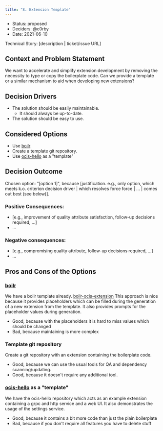 ```yaml
---
title: "8. Extension Template"
---
```


* Status: proposed
* Deciders: @c0rby <!-- optional -->
* Date: 2021-06-10

Technical Story: [description | ticket/issue URL] <!-- optional -->

## Context and Problem Statement

We want to accelerate and simplify extension development by removing the necessity to type or copy the boilerplate code. Can we provide a template or a similar mechanism to aid when developing new extensions?


## Decision Drivers <!-- optional -->

* The solution should be easily maintainable.
  * It should always be up-to-date.
* The solution should be easy to use. 

## Considered Options

* Use [boilr](https://github.com/tmrts/boilr)
* Create a template git repository. 
* Use [ocis-hello](https://github.com/owncloud/ocis-hello/) as a "template"

## Decision Outcome

Chosen option: "[option 1]", because [justification. e.g., only option, which meets k.o. criterion decision driver | which resolves force force | … | comes out best (see below)].

### Positive Consequences: <!-- optional -->

* [e.g., improvement of quality attribute satisfaction, follow-up decisions required, …]
* …

### Negative consequences: <!-- optional -->

* [e.g., compromising quality attribute, follow-up decisions required, …]
* …

## Pros and Cons of the Options <!-- optional -->

### [boilr](https://github.com/tmrts/boilr)

We have a boilr template already. [boilr-ocis-extension](https://github.com/owncloud/boilr-ocis-extension/)
This approach is nice because it provides placeholders which can be filled during the generation of a new extension from the template. It also provides prompts for the placeholder values during generation.

* Good, because with the placeholders it is hard to miss values which should be changed 
* Bad, because maintaining is more complex 

### Template git repository 

Create a git repository with an extension containing the boilerplate code.

* Good, because we can use the usual tools for QA and dependency scanning/updating.
* Good, because it doesn't require any additional tool.

### [ocis-hello](https://github.com/owncloud/ocis-hello/) as a "template"

We have the ocis-hello repository which acts as an example extension containing a grpc and http service and a web UI. It also demonstrates the usage of the settings service.

* Good, because it contains a bit more code than just the plain boilerplate
* Bad, because if you don't require all features you have to delete stuff

